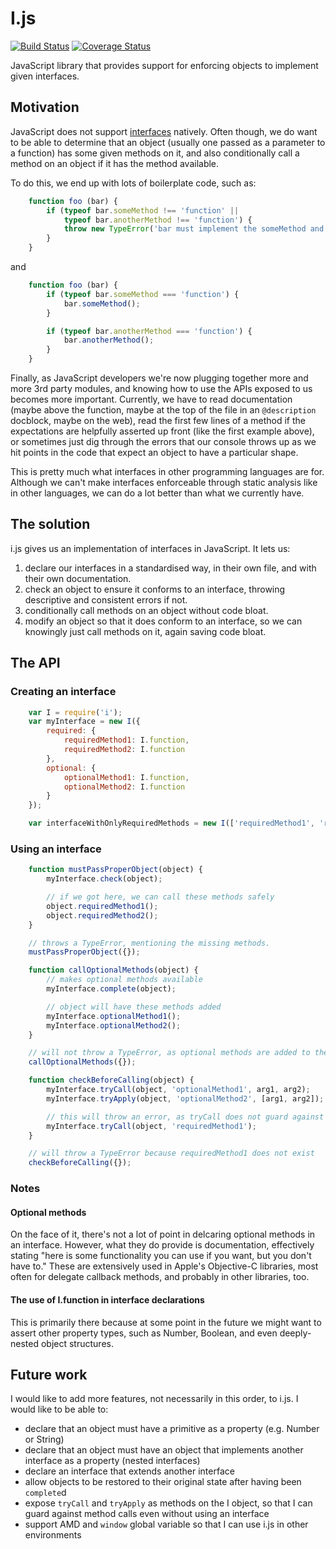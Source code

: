I.js
=====
[![Build Status](https://travis-ci.org/tomhicks/i.js.png?branch=master)](https://travis-ci.org/tomhicks/i.js) [![Coverage Status](https://coveralls.io/repos/tomhicks/i.js/badge.png?branch=master)](https://coveralls.io/r/tomhicks/i.js?branch=master)

JavaScript library that provides support for enforcing objects to implement given interfaces.

## Motivation

JavaScript does not support [interfaces](http://en.wikipedia.org/wiki/Interface_(computing)) natively. Often though, we do want to be able to determine that an object (usually one passed as a parameter to a function) has some given methods on it, and also conditionally call a method on an object if it has the method available.

To do this, we end up with lots of boilerplate code, such as:

```javascript
    function foo (bar) {
        if (typeof bar.someMethod !== 'function' ||
            typeof bar.anotherMethod !== 'function') {
            throw new TypeError('bar must implement the someMethod and anotherMethod methods.');
        }
    }
```

and

```javascript
    function foo (bar) {
        if (typeof bar.someMethod === 'function') {
            bar.someMethod();
        }

        if (typeof bar.anotherMethod === 'function') {
            bar.anotherMethod();
        }
    }
```

Finally, as JavaScript developers we're now plugging together more and more 3rd party modules, and knowing how to use the APIs exposed to us becomes more important. Currently, we have to read documentation (maybe above the function, maybe at the top of the file in an ```@description``` docblock, maybe on the web), read the first few lines of a method if the expectations are helpfully asserted up front (like the first example above), or sometimes just dig through the errors that our console throws up as we hit points in the code that expect an object to have a particular shape.

This is pretty much what interfaces in other programming languages are for. Although we can't make interfaces enforceable through static analysis like in other languages, we can do a lot better than what we currently have.

## The solution

i.js gives us an implementation of interfaces in JavaScript. It lets us:

1. declare our interfaces in a standardised way, in their own file, and with their own documentation.
2. check an object to ensure it conforms to an interface, throwing descriptive and consistent errors if not.
3. conditionally call methods on an object without code bloat.
4. modify an object so that it does conform to an interface, so we can knowingly just call methods on it, again saving code bloat.

## The API

### Creating an interface

```javascript
    var I = require('i');
    var myInterface = new I({
        required: {
            requiredMethod1: I.function,
            requiredMethod2: I.function
        },
        optional: {
            optionalMethod1: I.function,
            optionalMethod2: I.function
        }
    });

    var interfaceWithOnlyRequiredMethods = new I(['requiredMethod1', 'requiredMethod2']);
```

### Using an interface

```javascript    
    function mustPassProperObject(object) {
        myInterface.check(object);

        // if we got here, we can call these methods safely
        object.requiredMethod1();
        object.requiredMethod2();
    }

    // throws a TypeError, mentioning the missing methods.
    mustPassProperObject({});

    function callOptionalMethods(object) {
        // makes optional methods available
        myInterface.complete(object);

        // object will have these methods added
        myInterface.optionalMethod1();
        myInterface.optionalMethod2();
    }

    // will not throw a TypeError, as optional methods are added to the object
    callOptionalMethods({});

    function checkBeforeCalling(object) {
        myInterface.tryCall(object, 'optionalMethod1', arg1, arg2);
        myInterface.tryApply(object, 'optionalMethod2', [arg1, arg2]);

        // this will throw an error, as tryCall does not guard against required method calls
        myInterface.tryCall(object, 'requiredMethod1');
    }

    // will throw a TypeError because requiredMethod1 does not exist
    checkBeforeCalling({});
```

### Notes

#### Optional methods

On the face of it, there's not a lot of point in delcaring optional methods in an interface. However, what they do provide is documentation, effectively stating "here is some functionality you can use if you want, but you don't have to." These are extensively used in Apple's Objective-C libraries, most often for delegate callback methods, and probably in other libraries, too.

#### The use of I.function in interface declarations

This is primarily there because at some point in the future we might want to assert other property types, such as Number, Boolean, and even deeply-nested object structures.

## Future work

I would like to add more features, not necessarily in this order, to i.js. I would like to be able to:

- declare that an object must have a primitive as a property (e.g. Number or String)
- declare that an object must have an object that implements another interface as a property (nested interfaces)
- declare an interface that extends another interface
- allow objects to be restored to their original state after having been ```complete```d
- expose ```tryCall``` and ```tryApply``` as methods on the I object, so that I can guard against method calls even without using an interface
- support AMD and ```window``` global variable so that I can use i.js in other environments

